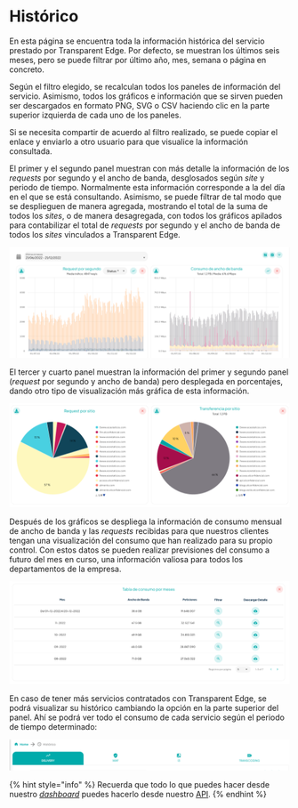 # Histórico

En esta página se encuentra toda la información histórica del servicio prestado por Transparent Edge. Por defecto, se muestran los últimos seis meses, pero se puede filtrar por último año, mes, semana o página en concreto.&#x20;

Según el filtro elegido, se recalculan todos los paneles de información del servicio. Asimismo, todos los gráficos e información que se sirven pueden ser descargados en formato PNG, SVG o CSV haciendo clic en la parte superior izquierda de cada uno de los paneles.&#x20;

Si se necesita compartir de acuerdo al filtro realizado, se puede copiar el enlace y enviarlo a otro usuario para que visualice la información consultada.&#x20;

El primer y el segundo panel muestran con más detalle la información de los _requests_ por segundo y el ancho de banda, desglosados según _site_ y periodo de tiempo. Normalmente esta información corresponde a la del día en el que se está consultando. Asimismo, se puede filtrar de tal modo que se desplieguen de manera agregada, mostrando el total de la suma de todos los _sites_, o de manera desagregada, con todos los gráficos apilados para contabilizar el total de _requests_ por segundo y el ancho de banda de todos los _sites_ vinculados a Transparent Edge.

![](<../../.gitbook/assets/Captura de pantalla 2022-12-21 a las 16.52.32.png>)

El tercer y cuarto panel muestran la información del primer y segundo panel (_request_ por segundo y ancho de banda) pero desplegada en porcentajes, dando otro tipo de visualización más gráfica de esta información.

![](<../../.gitbook/assets/Captura de pantalla 2022-12-21 a las 16.55.33.png>)

Después de los gráficos se despliega la información de consumo mensual de ancho de banda y las _requests_ recibidas para que nuestros clientes tengan una visualización del consumo que han realizado para su propio control. Con estos datos se pueden realizar previsiones del consumo a futuro del mes en curso, una información valiosa para todos los departamentos de la empresa.

![](<../../.gitbook/assets/Captura de pantalla 2022-12-21 a las 16.57.20.png>)

En caso de tener más servicios contratados con Transparent Edge, se podrá visualizar su histórico cambiando la opción en la parte superior del panel. Ahí se podrá ver todo el consumo de cada servicio según el periodo de tiempo determinado:

![](<../../.gitbook/assets/Captura de pantalla 2022-12-21 a las 16.58.57.png>)



{% hint style="info" %}
Recuerda que todo lo que puedes hacer desde nuestro [_dashboard_](https://dashboard.transparetncdn.com) puedes hacerlo desde nuestro [API](../faq/glosario/api.md).
{% endhint %}
